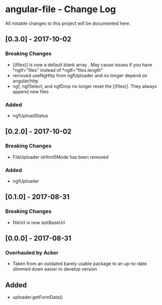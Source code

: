 # angular-file - Change Log
All notable changes to this project will be documented here.

## [0.3.0] - 2017-10-02
### Breaking Changes
- [(files)] is now a default blank array . May cause issues if you have *ngIf="files" instead of *ngIf="files.length"
- removed useNgHttp from ngfUploader and no longer depend on angular/http
- ngf, ngfSelect, and ngfDrop no longer reset the [(files)]. They always append new files
### Added
- ngfUploadStatus

## [0.2.0] - 2017-10-02
### Breaking Changes
- FileUploader isHtml5Mode has been removed
### Added
- ngfUploader

## [0.1.0] - 2017-08-31
### Breaking Changes
- fileUrl is now lastBaseUrl

## [0.0.0] - 2017-08-31
### Overhauled by Acker
- Taken from an outdated barely usable package to an up-to-date slimmed down easier to develop version
## Added
- uploader.getFormData()

